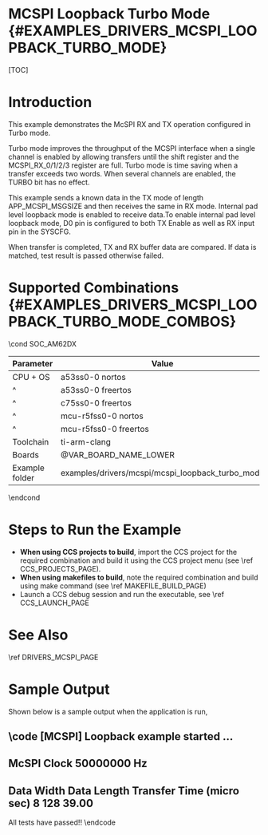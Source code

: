 # MCSPI Loopback Turbo Mode {#EXAMPLES_DRIVERS_MCSPI_LOOPBACK_TURBO_MODE}

[TOC]

# Introduction

This example demonstrates the McSPI RX and TX operation configured
in Turbo mode.

Turbo mode improves the throughput of the MCSPI interface when a single channel
is enabled by allowing transfers until the shift register and the MCSPI_RX_0/1/2/3 register are full. Turbo mode is time saving when a transfer exceeds two words. When several channels are enabled, the TURBO bit has no effect.

This example sends a known data in the TX mode of length APP_MCSPI_MSGSIZE
and then receives the same in RX mode. Internal pad level loopback mode
is enabled to receive data.To enable internal pad level loopback mode, D0 pin is configured to both TX Enable as well as RX input pin in the SYSCFG.

When transfer is completed, TX and RX buffer data are compared.
If data is matched, test result is passed otherwise failed.

# Supported Combinations {#EXAMPLES_DRIVERS_MCSPI_LOOPBACK_TURBO_MODE_COMBOS}

\cond SOC_AM62DX

 Parameter      | Value
 ---------------|-----------
 CPU + OS       | a53ss0-0 nortos
 ^              | a53ss0-0 freertos
 ^              | c75ss0-0 freertos
 ^              | mcu-r5fss0-0 nortos
 ^              | mcu-r5fss0-0 freertos
 Toolchain      | ti-arm-clang
 Boards         | @VAR_BOARD_NAME_LOWER
 Example folder | examples/drivers/mcspi/mcspi_loopback_turbo_mode

\endcond

# Steps to Run the Example

- **When using CCS projects to build**, import the CCS project for the required combination
  and build it using the CCS project menu (see \ref CCS_PROJECTS_PAGE).
- **When using makefiles to build**, note the required combination and build using
  make command (see \ref MAKEFILE_BUILD_PAGE)
- Launch a CCS debug session and run the executable, see \ref CCS_LAUNCH_PAGE

# See Also

\ref DRIVERS_MCSPI_PAGE

# Sample Output

Shown below is a sample output when the application is run,

\code
[MCSPI] Loopback example started ...
----------------------------------------------------------
McSPI Clock 50000000 Hz
----------------------------------------------------------
Data Width 	Data Length 	Transfer Time (micro sec)
8		128		39.00
----------------------------------------------------------

All tests have passed!!
\endcode

